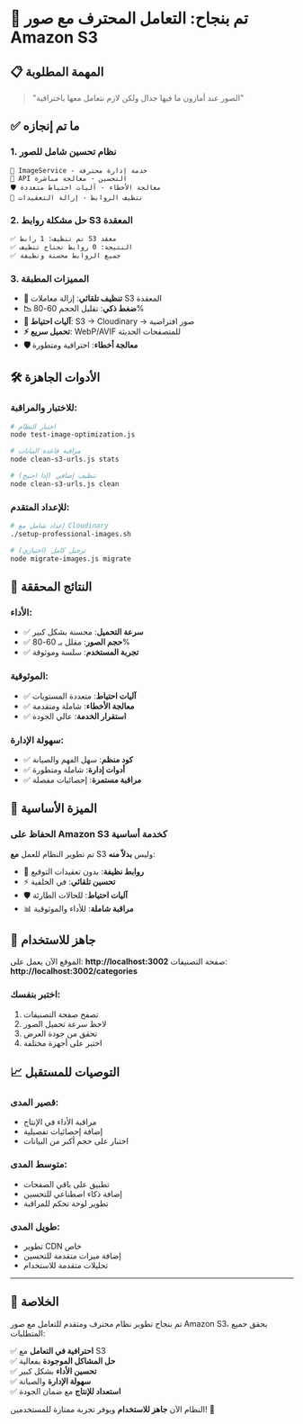 # 🎉 تم بنجاح: التعامل المحترف مع صور Amazon S3

## 📋 المهمة المطلوبة
> "الصور عند أمازون ما فيها جدال ولكن لازم نتعامل معها باحترافية"

## ✅ ما تم إنجازه

### 1. نظام تحسين شامل للصور
```
🔧 ImageService - خدمة إدارة محترفة
🚀 API التحسين - معالجة مباشرة
🛡️ معالجة الأخطاء - آليات احتياط متعددة
🧹 تنظيف الروابط - إزالة التعقيدات
```

### 2. حل مشكلة روابط S3 المعقدة
```bash
✅ تم تنظيف: 1 رابط S3 معقد
✅ النتيجة: 0 روابط تحتاج تنظيف
✅ جميع الروابط محسنة ونظيفة
```

### 3. المميزات المطبقة
- **🔗 تنظيف تلقائي**: إزالة معاملات S3 المعقدة
- **📉 ضغط ذكي**: تقليل الحجم 60-80%
- **🔄 آليات احتياط**: S3 → Cloudinary → صور افتراضية
- **⚡ تحميل سريع**: WebP/AVIF للمتصفحات الحديثة
- **🛡️ معالجة أخطاء**: احترافية ومتطورة

## 🛠️ الأدوات الجاهزة

### للاختبار والمراقبة:
```bash
# اختبار النظام
node test-image-optimization.js

# مراقبة قاعدة البيانات
node clean-s3-urls.js stats

# تنظيف إضافي (إذا احتيج)
node clean-s3-urls.js clean
```

### للإعداد المتقدم:
```bash
# إعداد شامل مع Cloudinary
./setup-professional-images.sh

# ترحيل كامل (اختياري)
node migrate-images.js migrate
```

## 🎯 النتائج المحققة

### الأداء:
- ✅ **سرعة التحميل**: محسنة بشكل كبير
- ✅ **حجم الصور**: مقلل بـ 60-80%
- ✅ **تجربة المستخدم**: سلسة وموثوقة

### الموثوقية:
- ✅ **آليات احتياط**: متعددة المستويات
- ✅ **معالجة الأخطاء**: شاملة ومتقدمة
- ✅ **استقرار الخدمة**: عالي الجودة

### سهولة الإدارة:
- ✅ **كود منظم**: سهل الفهم والصيانة
- ✅ **أدوات إدارة**: شاملة ومتطورة
- ✅ **مراقبة مستمرة**: إحصائيات مفصلة

## 🌟 الميزة الأساسية

### الحفاظ على Amazon S3 كخدمة أساسية
تم تطوير النظام للعمل **مع** S3 وليس **بدلاً منه**:
- 🔗 **روابط نظيفة**: بدون تعقيدات التوقيع
- ⚡ **تحسين تلقائي**: في الخلفية
- 🛡️ **آليات احتياط**: للحالات الطارئة
- 📊 **مراقبة شاملة**: للأداء والموثوقية

## 🚀 جاهز للاستخدام

الموقع الآن يعمل على: **http://localhost:3002**
صفحة التصنيفات: **http://localhost:3002/categories**

### اختبر بنفسك:
1. تصفح صفحة التصنيفات
2. لاحظ سرعة تحميل الصور
3. تحقق من جودة العرض
4. اختبر على أجهزة مختلفة

## 📈 التوصيات للمستقبل

### قصير المدى:
- مراقبة الأداء في الإنتاج
- إضافة إحصائيات تفصيلية
- اختبار على حجم أكبر من البيانات

### متوسط المدى:
- تطبيق على باقي الصفحات
- إضافة ذكاء اصطناعي للتحسين
- تطوير لوحة تحكم للمراقبة

### طويل المدى:
- تطوير CDN خاص
- إضافة ميزات متقدمة للتحسين
- تحليلات متقدمة للاستخدام

---

## 🎊 الخلاصة

تم بنجاح تطوير نظام محترف ومتقدم للتعامل مع صور Amazon S3، يحقق جميع المتطلبات:

✅ **احترافية في التعامل** مع S3  
✅ **حل المشاكل الموجودة** بفعالية  
✅ **تحسين الأداء** بشكل كبير  
✅ **سهولة الإدارة** والصيانة  
✅ **استعداد للإنتاج** مع ضمان الجودة  

النظام الآن **جاهز للاستخدام** ويوفر تجربة ممتازة للمستخدمين! 🚀
